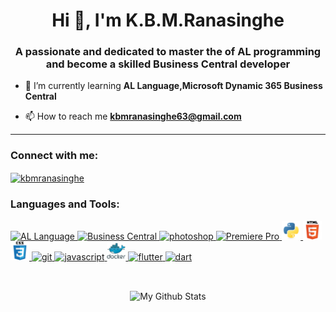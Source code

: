 <h1 align="center">Hi 👋, I'm K.B.M.Ranasinghe</h1>
<h3 align="center">A passionate and dedicated to master the of AL programming and become a skilled Business Central developer</h3>

- 🌱 I’m currently learning **AL Language,Microsoft Dynamic 365 Business Central**

- 📫 How to reach me **kbmranasinghe63@gmail.com**
---
<h3 align="left">Connect with me:</h3>
<p align="left">
<a href="https://linkedin.com/in/kbmranasinghe" target="blank"><img align="center" src="https://raw.githubusercontent.com/rahuldkjain/github-profile-readme-generator/master/src/images/icons/Social/linked-in-alt.svg" alt="kbmranasinghe" height="20" width="20" /></a>
</p>

<h3 align="left">Languages and Tools:</h3>
<p align="left">  <a href="[https://learn.microsoft.com/en-us/dynamics365/business-central/dev-itpro/developer/devenv-programming-in-al]" target="blank" rel="noreferrer"> <img src="https://github.com/microsoft/AL/blob/master/icon.png" alt="AL Language" width="40" height="40"/> </a> 
 <a href="https://www.microsoft.com/en-us/dynamics-365/products/business-central"  target="blank" rel="noreferrer"> <img src="https://user-images.githubusercontent.com/16119596/93738528-4c565e80-fbe6-11ea-950a-21e927d08a82.png" alt="Business Central" width="40" height="40"/> </a> <a href="https://www.photoshop.com/en" target="blank" rel="noreferrer"> <img src="https://github.com/Scar1109/skill-icons/blob/main/icons/Photoshop.svg" alt="photoshop" width="30" height="30"/> </a>
 <a href="https://www.adobe.com/products/premiere.html" target="blank" rel="noreferrer"> <img src="https://github.com/Scar1109/skill-icons/blob/main/icons/Premiere.svg" alt="Premiere Pro" width="30" height="30"/> </a><a href="https://www.python.org" target="blank" rel="noreferrer"> <img src="https://raw.githubusercontent.com/devicons/devicon/master/icons/python/python-original.svg" alt="python" width="30" height="30"/> </a><a href="https://www.w3.org/html/" target="blank" rel="noreferrer"> <img src="https://raw.githubusercontent.com/devicons/devicon/master/icons/html5/html5-original-wordmark.svg" alt="html5" width="30" height="30"/> </a><a href="https://www.w3schools.com/css/" target="blank" rel="noreferrer"> <img src="https://raw.githubusercontent.com/devicons/devicon/master/icons/css3/css3-original-wordmark.svg" alt="css3" width="30" height="30"/> </a>  <a href="https://git-scm.com/" target="blank" rel="noreferrer"> <img src="https://www.vectorlogo.zone/logos/git-scm/git-scm-icon.svg" alt="git" width="30" height="30"/> </a>  <a href="https://developer.mozilla.org/en-US/docs/Web/JavaScript" target="blank" rel="noreferrer"> <img src="https://github.com/Scar1109/skill-icons/blob/main/icons/JavaScript.svg" alt="javascript" width="40" height="40"/> </a><a href="https://www.docker.com/" target="blank" rel="noreferrer"> <img src="https://raw.githubusercontent.com/devicons/devicon/master/icons/docker/docker-original-wordmark.svg" alt="docker" width="30" height="30"/> </a> <a href="https://flutter.dev" target="blank" rel="noreferrer"> <img src="https://www.vectorlogo.zone/logos/flutterio/flutterio-icon.svg" alt="flutter" width="20" height="20"/> </a> <a href="https://dart.dev" target="blank" rel="noreferrer"> <img src="https://www.vectorlogo.zone/logos/dartlang/dartlang-icon.svg" alt="dart" width="30" height="30"/> </a>  </p>








<br>
<p align="center">
<img align="center" src="https://github-readme-stats.vercel.app/api/top-langs/?username=Shreya549&layout=compact&theme=radical" alt="My Github Stats">
</p>
